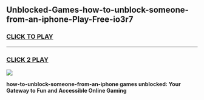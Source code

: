 
## Unblocked-Games-how-to-unblock-someone-from-an-iphone-Play-Free-io3r7
<h3>
<a href="https://premium76.site?title=how-to-unblock-someone-from-an-iphone&ref=23A">CLICK TO PLAY</a></h3>
<hr>

<h3>
<a href="https://premium76.site?title=how-to-unblock-someone-from-an-iphone&ref=23A">CLICK 2 PLAY</a>
  
</h3>

<a href="https://premium76.site?title=how-to-unblock-someone-from-an-iphone&ref=23A"><img src="https://clearcache.store/games.png"></a>


**how-to-unblock-someone-from-an-iphone games unblocked: Your Gateway to Fun and Accessible Online Gaming**

